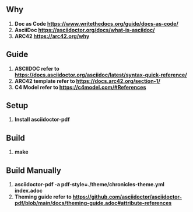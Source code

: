 ## Why
1. **Doc as Code https://www.writethedocs.org/guide/docs-as-code/**
2. **AsciiDoc https://asciidoctor.org/docs/what-is-asciidoc/**
3. **ARC42 https://arc42.org/why**

## Guide
1. **ASCIIDOC refer to https://docs.asciidoctor.org/asciidoc/latest/syntax-quick-reference/**
2. **ARC42 template refer to https://docs.arc42.org/section-1/**
3. **C4 Model refer to https://c4model.com/#References**

## Setup 
1. **Install asciidoctor-pdf**

## Build 
1. **make**

## Build Manually
1. **asciidoctor-pdf -a pdf-style=./theme/chronicles-theme.yml index.adoc**
2. **Theming guide refer to https://github.com/asciidoctor/asciidoctor-pdf/blob/main/docs/theming-guide.adoc#attribute-references**
